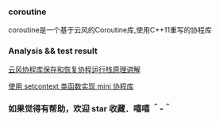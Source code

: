 ### coroutine

coroutine是一个基于云风的Coroutine库,使用C++11重写的协程库

### Analysis && test result 

[云风协程库保存和恢复协程运行栈原理讲解](https://blog.csdn.net/liushengxi_root/article/details/85114692)


[使用 setcontext 类函数实现 mini 协程库](https://blog.csdn.net/liushengxi_root/article/details/85142236)

### 如果觉得有帮助，欢迎 star 收藏．嘻嘻 ＾-＾





